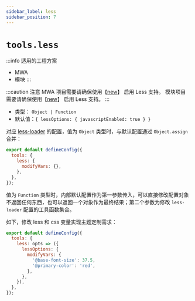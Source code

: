 ```yaml
---
sidebar_label: less
sidebar_position: 7
---
```


# `tools.less`

:::info 适用的工程方案
* MWA
* 模块
:::

:::caution 注意
MWA 项目需要请确保使用【[new](/docs/apis/commands/mwa/new)】 启用 Less 支持。
模块项目需要请确保使用【[new](/docs/apis/commands/module/new)】 启用 Less 支持。
:::

* 类型： `Object | Function`
* 默认值：`{ lessOptions: { javascriptEnabled: true } }`

对应 [less-loader](https://lesscss.org/) 的配置，值为 `Object` 类型时，与默认配置通过 `Object.assign` 合并：

```js title="modern.config.js"
export default defineConfig({
  tools: {
    less: {
      modifyVars: {},
    },
  },
});
```

值为 `Function` 类型时，内部默认配置作为第一参数传入，可以直接修改配置对象不返回任何东西，也可以返回一个对象作为最终结果；第二个参数为修改 `less-loader` 配置的工具函数集合。

如下，修改 less 和 css 变量实现主题定制需求：


```js title="modern.config.js"
export default defineConfig({
  tools: {
    less: opts => ({
      lessOptions: {
        modifyVars: {
          '@base-font-size': 37.5,
          '@primary-color': 'red',
        },
      },
    }),
  },
});
```
